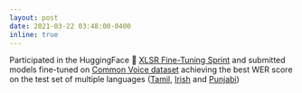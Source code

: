 ```yaml
---
layout: post
date: 2021-03-22 03:48:00-0400
inline: true
---
```


Participated in the HuggingFace 🤗 [XLSR Fine-Tuning Sprint](https://discuss.huggingface.co/t/open-to-the-community-xlsr-wav2vec2-fine-tuning-week-for-low-resource-languages/4467) and submitted models fine-tuned on [Common Voice dataset](https://huggingface.co/datasets/common_voice) achieving the best WER score on the test set of multiple languages ([Tamil](https://huggingface.co/manandey/wav2vec2-large-xlsr-tamil), [Irish](https://huggingface.co/manandey/wav2vec2-large-xlsr-_irish) and [Punjabi](https://huggingface.co/manandey/wav2vec2-large-xlsr-punjabi)) 
